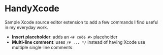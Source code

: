 # HandyXcode

Sample Xcode source editor extension to add a few commands I find useful in my everyday work.

* **Insert placeholder**: adds an `<# code #>` placeholder
* **Multi-line comment**: uses `/# ... */` instead of having Xcode use multiple single line comments
